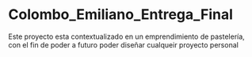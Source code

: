 # Colombo_Emiliano_Entrega_Final
Este proyecto esta contextualizado en un emprendimiento de pastelería, con el fin de poder a futuro poder diseñar cualqueir proyecto personal
